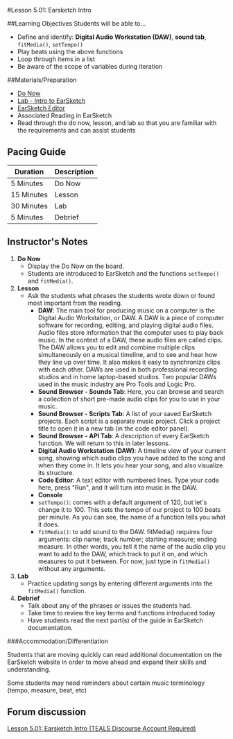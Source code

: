 #Lesson 5.01: Earsketch Intro 

##Learning Objectives
Students will be able to...

* Define and identify: **Digital Audio Workstation (DAW)**, **sound tab**, `fitMedia()`, `setTempo()`
* Play beats using the above functions
* Loop through items in a list
* Be aware of the scope of variables during iteration 

##Materials/Preparation
* [Do Now]
* [Lab - Intro to EarSketch]
* [EarSketch Editor]
*  Associated Reading in EarSketch
*  Read through the do now, lesson, and lab so that you are familiar with the requirements and can assist students

## Pacing Guide
| **Duration**   | **Description** |
| ---------- | ----------- |
| 5 Minutes  | Do Now      |
| 15 Minutes | Lesson      |
| 30 Minutes | Lab         |
| 5 Minutes | Debrief     |

## Instructor's Notes

1. **Do Now**
    * Display the Do Now on the board.
    * Students are introduced to EarSketch and the functions `setTempo()` and `fitMedia()`.
2. **Lesson**
	* Ask the students what phrases the students wrote down or found most important from the reading. 
		* **DAW**: The main tool for producing music on a computer is the Digital Audio Workstation, or DAW. A DAW is a piece of computer software for recording, editing, and playing digital audio files. Audio files store information that the computer uses to play back music. In the context of a DAW, these audio files are called clips. The DAW allows you to edit and combine multiple clips simultaneously on a musical timeline, and to see and hear how they line up over time. It also makes it easy to synchronize clips with each other. DAWs are used in both professional recording studios and in home laptop-based studios. Two popular DAWs used in the music industry are Pro Tools and Logic Pro.
		* **Sound Browser - Sounds Tab**: Here, you can browse and search a collection of short pre-made audio clips for you to use in your music. 
		* **Sound Browser - Scripts Tab**: A list of your saved EarSketch projects. Each script is a separate music project. Click a project title to open it in a new tab (in the code editor panel).
		* **Sound Browser - API Tab**: A description of every EarSketch function. We will return to this in later lessons.
		* **Digital Audio Workstation (DAW)**: A timeline view of your current song, showing which audio clips you have added to the song and when they come in. It lets you hear your song, and also visualize its structure.
		* **Code Editor**: A text editor with numbered lines. Type your code here, press "Run", and it will turn into music in the DAW. 
		* **Console**
		* `setTempo()`: comes with a default argument of 120, but let's change it to 100. This sets the tempo of our project to 100 beats per minute. As you can see, the name of a function tells you what it does.
		* `fitMedia()`: to add sound to the DAW. fitMedia() requires four arguments: clip name; track number; starting measure; ending measure. In other words, you tell it the name of the audio clip you want to add to the DAW, which track to put it on, and which measures to put it between. For now, just type in `fitMedia()` without any arguments.
3. **Lab**
	* Practice updating songs by entering different arguments into the `fitMedia()` function. 
4. **Debrief**
	* Talk about any of the phrases or issues the students had. 
	* Take time to review the key terms and functions introduced today
	* Have students read the next part(s) of the guide in EarSketch documentation. 

###Accommodation/Differentiation

Students that are moving quickly can read additional documentation on the EarSketch website in order to move ahead and expand their skills and understanding.

Some students may need reminders about certain music terminology (tempo, measure, beat, etc)

## Forum discussion
[Lesson 5.01: Earsketch Intro (TEALS Discourse Account Required)](https://forums.tealsk12.org/c/2nd-semester-unit-5-earsketch/lesson-5-01-earsketch-intro)


[Do Now]: do_now.md
[Lab - Intro to EarSketch]: lab.md
[EarSketch Editor]: http://earsketch.gatech.edu/earsketch2/
